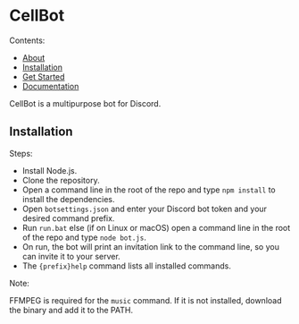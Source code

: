 # CellBot

Contents:

- [About](#about)
- [Installation](#installation)
- [Get Started](#get-started)
- [Documentation](#documentation)


CellBot is a multipurpose bot for Discord.

## Installation

Steps:

- Install Node.js.
- Clone the repository.
- Open a command line in the root of the repo and type `npm install` to install the dependencies.
- Open `botsettings.json` and enter your Discord bot token and your desired command prefix.
- Run `run.bat` else (if on Linux or macOS) open a command line in the root of the repo and type `node bot.js`.
- On run, the bot will print an invitation link to the command line, so you can invite it to your server.
- The `{prefix}help` command lists all installed commands.


Note:

FFMPEG is required for the `music` command. If it is not installed, download the binary and add it to the PATH.
